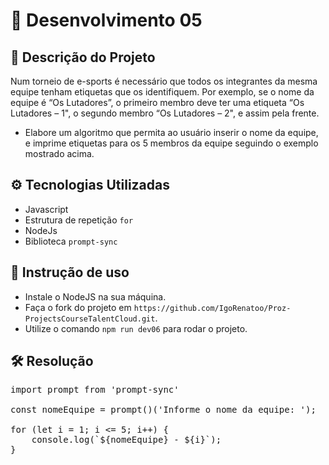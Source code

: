 # 📜 Desenvolvimento 05

## 🎯 Descrição do Projeto 

Num torneio de e-sports é necessário que todos os integrantes da mesma equipe tenham etiquetas que os identifiquem. Por exemplo, se o nome da equipe é “Os Lutadores”, o primeiro membro deve ter uma etiqueta “Os Lutadores – 1", o segundo membro “Os Lutadores – 2", e assim pela frente.

- Elabore um algoritmo que permita ao usuário inserir o nome da equipe, e imprime etiquetas para os 5 membros da equipe seguindo o exemplo mostrado acima.


## ⚙️ Tecnologias Utilizadas

- Javascript
- Estrutura de repetição `for`
- NodeJs
- Biblioteca `prompt-sync`

## 🧩 Instrução de uso

- Instale o NodeJS na sua máquina.
- Faça o fork do projeto em `https://github.com/IgoRenatoo/Proz-ProjectsCourseTalentCloud.git`.
- Utilize o comando `npm run dev06` para rodar o projeto.

## 🛠️ Resolução

<pre>import prompt from 'prompt-sync'

const nomeEquipe = prompt()('Informe o nome da equipe: ');

for (let i = 1; i <= 5; i++) {
    console.log(`${nomeEquipe} - ${i}`);
}</pre>